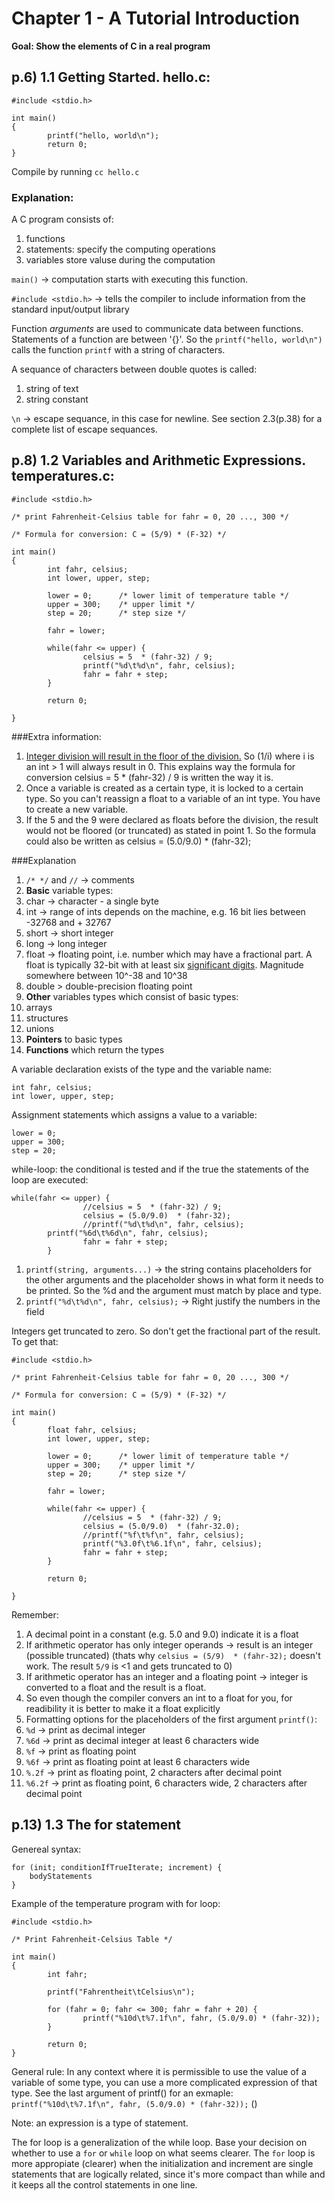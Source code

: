 # Chapter 1 - A Tutorial Introduction

**Goal: Show the elements of C in a real program**

## p.6) 1.1 Getting Started. hello.c:

```
#include <stdio.h>

int main()
{
        printf("hello, world\n");
        return 0;
}
```

Compile by running `cc hello.c`

### Explanation:

A C program consists of:
1. functions
  1. statements: specify the computing operations
2. variables store valuse during the computation

`main()` -> computation starts with executing this function.  

`#include <stdio.h>` -> tells the compiler to include information from the standard input/output library

Function *arguments* are used to communicate data between functions. Statements of a function are between '{}'. So the `printf("hello, world\n")` calls the function `printf` with a string of characters. 

A sequance of characters between double quotes is called:
1. string of text
2. string constant

`\n` -> escape sequance, in this case for newline. See section 2.3(p.38) for a complete list of escape sequances.

## p.8) 1.2 Variables and Arithmetic Expressions. temperatures.c:

```
#include <stdio.h>

/* print Fahrenheit-Celsius table for fahr = 0, 20 ..., 300 */

/* Formula for conversion: C = (5/9) * (F-32) */

int main()
{
        int fahr, celsius;
        int lower, upper, step;
    
        lower = 0;      /* lower limit of temperature table */
        upper = 300;    /* upper limit */
        step = 20;      /* step size */

        fahr = lower;
    
        while(fahr <= upper) {
                celsius = 5  * (fahr-32) / 9;
                printf("%d\t%d\n", fahr, celsius);
                fahr = fahr + step;
        }   

        return 0;

}
```

###Extra information:
1. [Integer division will result in the floor of the division.](http://stackoverflow.com/questions/3602827/what-is-the-behavior-of-integer-division-in-c) So (1/i) where i is an int > 1 will always result in 0. This explains way the formula for conversion celsius = 5  * (fahr-32) / 9 is written the way it is.
2. Once a variable is created as a certain type, it is locked to a certain type. So you can't reassign a float to a variable of an int type. You have to create a new variable.
3. If the 5 and the 9 were declared as floats before the division, the result would not be floored (or truncated) as stated in point 1. So the formula could also be written as celsius = (5.0/9.0)  * (fahr-32);

###Explanation

1. `/* */` and `//` -> comments
2. **Basic** variable types:
  1. char -> character - a single byte
  2. int -> range of ints depends on the machine, e.g. 16 bit lies between -32768 and + 32767
  2. short -> short integer
  3. long -> long integer
  4. float -> floating point, i.e. number which may have a fractional part. A float is typically 32-bit with at least six [significant digits](http://www.purplemath.com/modules/rounding2.htm). Magnitude somewhere between 10^-38 and 10^38
  5. double > double-precision floating point
3. **Other** variables types which consist of basic types:
  1. arrays
  2. structures
  3. unions
4. **Pointers** to basic types
5. **Functions** which return the types

A variable declaration exists of the type and the variable name:
```
int fahr, celsius;
int lower, upper, step;
```

Assignment statements which assigns a value to a variable:
```
lower = 0;
upper = 300;
step = 20; 
```

while-loop: the conditional is tested and if the true the statements of the loop are executed:
```
while(fahr <= upper) {
                //celsius = 5  * (fahr-32) / 9;
                celsius = (5.0/9.0)  * (fahr-32);
                //printf("%d\t%d\n", fahr, celsius);
		printf("%6d\t%6d\n", fahr, celsius);
                fahr = fahr + step;
        }
```
1. `printf(string, arguments...)` -> the string contains placeholders for the other arguments and the placeholder shows in what form it needs to be printed. So the %d and the argument must match by place and type. 
2. `printf("%d\t%d\n", fahr, celsius);` -> Right justify the numbers in the field

Integers get truncated to zero. So don't get the fractional part of the result. To get that:

```
#include <stdio.h>

/* print Fahrenheit-Celsius table for fahr = 0, 20 ..., 300 */

/* Formula for conversion: C = (5/9) * (F-32) */

int main()
{
        float fahr, celsius;
        int lower, upper, step;

        lower = 0;      /* lower limit of temperature table */
        upper = 300;    /* upper limit */
        step = 20;      /* step size */

        fahr = lower;

        while(fahr <= upper) {
                //celsius = 5  * (fahr-32) / 9;
                celsius = (5.0/9.0)  * (fahr-32.0);
                //printf("%f\t%f\n", fahr, celsius);
                printf("%3.0f\t%6.1f\n", fahr, celsius);
                fahr = fahr + step;
        }

        return 0;

}
```

Remember:

1. A decimal point in a constant (e.g. 5.0 and 9.0) indicate it is a float
2. If arithmetic operator has only integer operands -> result is an integer (possible truncated) (thats why `celsius = (5/9)  * (fahr-32);` doesn't work. The result `5/9` is <1 and gets truncated to 0)
3. If arithmetic operator has an integer and a floating point -> integer is converted to a float and the result is a float.
4. So even though the compiler convers an int to a float for you, for readibility it is better to make it a float explicitly
5. Formatting options for the placeholders of the first argument `printf()`:
  1. `%d` -> print as decimal integer
  2. `%6d` -> print as decimal integer at  least 6 characters wide
  3. `%f` -> print as floating point
  4. `%6f` -> print as floating point at least 6 characters wide
  5. `%.2f` -> print as floating point, 2 characters after decimal point
  6. `%6.2f` -> print as floating point, 6 characters wide, 2 characters after decimal point

## p.13)  1.3 The for statement

Genereal syntax:

```
for (init; conditionIfTrueIterate; increment) {
	bodyStatements
}
```

Example of the temperature program with for loop:

```
#include <stdio.h>

/* Print Fahrenheit-Celsius Table */

int main()
{
        int fahr;

        printf("Fahrentheit\tCelsius\n");

        for (fahr = 0; fahr <= 300; fahr = fahr + 20) {
                printf("%10d\t%7.1f\n", fahr, (5.0/9.0) * (fahr-32));
        }

        return 0;
}
```

General rule: In any context where it is permissible to use the value of a variable of some type, you can use a more complicated expression of that type. See the last argument of printf() for an exmaple: `printf("%10d\t%7.1f\n", fahr, (5.0/9.0) * (fahr-32));` () 

Note: an expression is a type of statement.

The for loop is a generalization of the while loop. Base your decision on whether to use a `for` or `while` loop on what seems clearer. The `for` loop is more appropiate (clearer) when the initialization and increment are single statements that are logically related, since it's more compact than while and it keeps all the control statements in one line.
